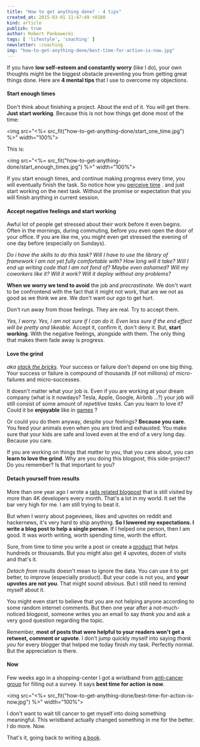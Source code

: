 ```yaml
---
title: "How to get anything done? - 4 tips"
created_at: 2015-03-01 11:47:49 +0100
kind: article
publish: true
author: Robert Pankowecki
tags: [ 'lifestyle', 'coaching' ]
newsletter: :coaching
img: "how-to-get-anything-done/best-time-for-action-is-now.jpg"
---
```


If you have **low self-esteem and constantly worry** (like I do), your own thoughts might be the
biggest obstacle preventing you from getting great things done.
Here are **4 mental tips** that I use to overcome my objections.

<!-- more -->

#### Start enough times

Don't think about finishing a project. About the end of it. You will get there.
**Just start working**. Because this is not how things get done most of the time:

<img src="<%= src_fit("how-to-get-anything-done/start_one_time.jpg") %>" width="100%">

This is:

<img src="<%= src_fit("how-to-get-anything-done/start_enough_times.jpg") %>" width="100%">

If you start enough times, and continue making progress every time, you will
eventually finish the task. So notice how you [perceive time](http://blog.arkency.com/2013/11/chronos-and-kairos/) .
and just start working on the next task. Without the promise or expectation that you will finish
anything in current session.

#### Accept negative feelings and start working

Awful lot of people get stressed about their work before it even begins. Often in
the mornings, during commuting, before you even open the door of your office.
If you are like me, you might even get stressed the evening of one day before (especially on
Sundays).

_Do i have the skills to do this task? Will I have to use the library of framework
I am not yet fully comfortable with? How long will it take? Will I end up writing
code that I am not fond of? Maybe even ashamed? Will my coworkers like it? Will it
work? Will it deploy without any problems?_

**When we worry we tend to avoid** the job and _procrastinate_. We don't want to be
confrontend with the fact that it might not work, that are we not as good as we think
we are. We don't want our _ego_ to get hurt.

Don't run away from those feelings. They are real. Try to accept them.

_Yes, I worry. Yes, I am not sure if I can do it. Even less sure if the end effect will
be pretty and likeable_. Accept it, confirm it, don't deny it. But, **start working**.
With the negative feelings, alongside with them. The only thing that makes them fade
away is progress.

#### Love the grind

_aka_ [*stack the bricks*](https://unicornfree.com/stacking-the-bricks). Your success or
failure don't depend on one big thing. Your success or failure is compound of thousands
(if not millions) of micro-failures and micro-successes.

It doesn't matter what your job is. Even if you are working at your dream company
(what is it nowdays? Tesla, Apple, Google, Airbnb ...?) your job will still consist of
some amount of _repetitive tasks_. Can you learn to love it? Could it be **enjoyable** like
in [games](http://en.wikipedia.org/wiki/Grinding_%28video_gaming%29) ?

Or could you do them anyway, despite your feelings? **Because you care**. You feed
your animals even when you are tired and exhausted. You make sure that your kids are safe
and loved even at the end of a very long day. Because you care.

If you are working on things that matter to you, that you care about, you can **learn
to love the grind**. Why are you doing this blogpost, this side-project? Do you remember?
Is that important to you?

#### Detach yourself from results

More than one year ago I wrote a [rails related blogpost](/2013/12/rails4-preloading/) that is
still visited by more than 4K developers every month. That's a lot in my world. It set the bar
very high for me. I am still trying to beat it.

But when I worry about pageviews, likes and upvotes on reddit and hackernews, it's
very hard to ship anything. **So I lowered my expectations. I write a blog post to help
a single person**. If I helped one person, then I am good. It was worth writing, worth
spending time, worth the effort.

Sure, from time to time you write a post or create a [product](http://controllers.rails-refactoring.com)
that helps hundreds or thousands. But you might also get 4 upvotes, dozen of visits and
that's it.

_Detach from results_ doesn't mean to ignore the data. You can use it to get
better, to improve (especially product). But your code
is not you, and **your upvotes are not you**. That might sound _obvious_. But I still need to 
remind myself about it.

You might even start to believe that you are not helping anyone according to some random
internet comments.
But then one year after a not-much-noticed blogpost, someone writes you an email to say
_thank you_ and ask a very good question regarding the topic.

Remember, **most of posts that were helpful to your
readers won't get a retweet, comment or upvote**. I don't jump quickly myself into saying
_thank you_ for every blogger that helped me today finish my task. Perfectly normal.
But the appreciation is there.

#### Now

Few weeks ago in a shopping-center I got a wristband from
[anti-cancer group](http://fundacjarosa.pl/rkbndefenders/) for filling out a survey.
It says **best time for action is now**. 

<img src="<%= src_fit("how-to-get-anything-done/best-time-for-action-is-now.jpg") %>" width="100%">

I don't want to wait till cancer to get myself
into doing something meaningful. This wristband actually changed something in me for the
better. I do more. Now.

That's it, going back to writing [a book](/beginners-guide-to-starting-with-react-in-rails/).
